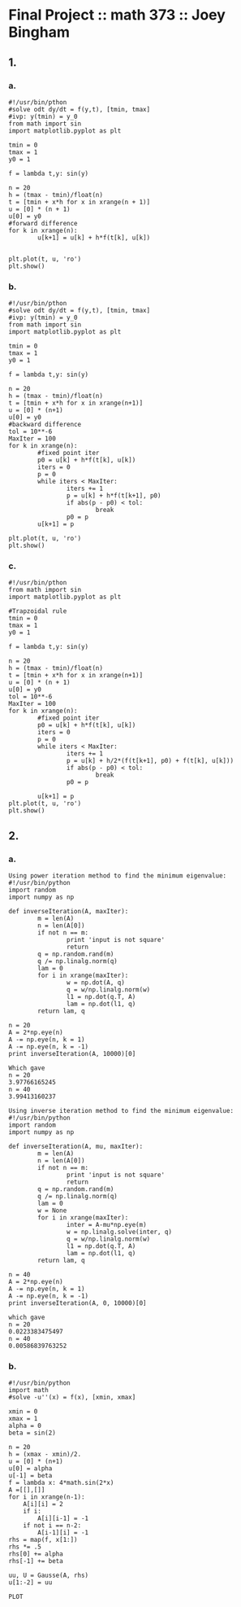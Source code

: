 # Final Project :: math 373 :: Joey Bingham

## 1.

### a. 
	#!/usr/bin/pthon
	#solve odt dy/dt = f(y,t), [tmin, tmax]
	#ivp: y(tmin) = y_0
	from math import sin
	import matplotlib.pyplot as plt
	
	tmin = 0
	tmax = 1
	y0 = 1
	
	f = lambda t,y: sin(y)
	
	n = 20
	h = (tmax - tmin)/float(n)
	t = [tmin + x*h for x in xrange(n + 1)]
	u = [0] * (n + 1)
	u[0] = y0
	#forward difference
	for k in xrange(n):
        	u[k+1] = u[k] + h*f(t[k], u[k])
	
	
	plt.plot(t, u, 'ro')
	plt.show()
	
### b. 
	#!/usr/bin/pthon
	#solve odt dy/dt = f(y,t), [tmin, tmax]
	#ivp: y(tmin) = y_0
	from math import sin
	import matplotlib.pyplot as plt
	
	tmin = 0
	tmax = 1
	y0 = 1
	
	f = lambda t,y: sin(y)
	
	n = 20
	h = (tmax - tmin)/float(n)
	t = [tmin + x*h for x in xrange(n+1)]
	u = [0] * (n+1)
	u[0] = y0
	#backward difference
	tol = 10**-6
	MaxIter = 100
	for k in xrange(n):
        	#fixed point iter
        	p0 = u[k] + h*f(t[k], u[k])
        	iters = 0
        	p = 0
        	while iters < MaxIter:
                	iters += 1
                	p = u[k] + h*f(t[k+1], p0)
                	if abs(p - p0) < tol:
                        	break
                	p0 = p
        	u[k+1] = p
	
	plt.plot(t, u, 'ro')
	plt.show()
	
	
### c. 
	
	#!/usr/bin/pthon
	from math import sin
	import matplotlib.pyplot as plt
	
	#Trapzoidal rule
	tmin = 0
	tmax = 1
	y0 = 1
	
	f = lambda t,y: sin(y)
	
	n = 20
	h = (tmax - tmin)/float(n)
	t = [tmin + x*h for x in xrange(n+1)]
	u = [0] * (n + 1)
	u[0] = y0
	tol = 10**-6
	MaxIter = 100
	for k in xrange(n):
        	#fixed point iter
        	p0 = u[k] + h*f(t[k], u[k])
        	iters = 0
        	p = 0
        	while iters < MaxIter:
                	iters += 1
                	p = u[k] + h/2*(f(t[k+1], p0) + f(t[k], u[k]))
                	if abs(p - p0) < tol:
                        	break
                	p0 = p
	
        	u[k+1] = p
	plt.plot(t, u, 'ro')
	plt.show()
	
	
## 2.
### a.
	Using power iteration method to find the minimum eigenvalue:
	#!/usr/bin/python
	import random
	import numpy as np
	
	def inverseIteration(A, maxIter):
        	m = len(A)
        	n = len(A[0])
        	if not n == m:
                	print 'input is not square'
                	return
        	q = np.random.rand(m)
        	q /= np.linalg.norm(q)
        	lam = 0
        	for i in xrange(maxIter):
                	w = np.dot(A, q)
                	q = w/np.linalg.norm(w)
                	l1 = np.dot(q.T, A)
                	lam = np.dot(l1, q)
        	return lam, q
	
	n = 20
	A = 2*np.eye(n)
	A -= np.eye(n, k = 1)
	A -= np.eye(n, k = -1)
	print inverseIteration(A, 10000)[0]
		
	Which gave
	n = 20
	3.97766165245
	n = 40
	3.99413160237
		
	Using inverse iteration method to find the minimum eigenvalue:
	#!/usr/bin/python
	import random
	import numpy as np
	
	def inverseIteration(A, mu, maxIter):
        	m = len(A)
        	n = len(A[0])
        	if not n == m:
                	print 'input is not square'
                	return
        	q = np.random.rand(m)
        	q /= np.linalg.norm(q)
        	lam = 0
        	w = None
        	for i in xrange(maxIter):
                	inter = A-mu*np.eye(m)
                	w = np.linalg.solve(inter, q)
                	q = w/np.linalg.norm(w)
                	l1 = np.dot(q.T, A)
                	lam = np.dot(l1, q)
        	return lam, q
	
	n = 40
	A = 2*np.eye(n)
	A -= np.eye(n, k = 1)
	A -= np.eye(n, k = -1)
	print inverseIteration(A, 0, 10000)[0]

	which gave
	n = 20
	0.0223383475497
	n = 40
	0.00586839763252 
### b.
	#!/usr/bin/python
	import math
	#solve -u''(x) = f(x), [xmin, xmax]
	
	xmin = 0
	xmax = 1
	alpha = 0
	beta = sin(2)
	
	n = 20	
	h = (xmax - xmin)/2.
	u = [0] * (n+1)
	u[0] = alpha
	u[-1] = beta
	f = lambda x: 4*math.sin(2*x)
	A =[[],[]]
	for i in xrange(n-1):
		A[i][i] = 2
		if i:
			A[i][i-1] = -1
		if not i == n-2:
			A[i-1][i] = -1
	rhs = map(f, x[1:])
	rhs *= .5 
	rhs[0] += alpha
	rhs[-1] += beta

	uu, U = Gausse(A, rhs)
	u[1:-2] = uu

	PLOT
